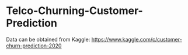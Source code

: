 # Telco-Churning-Customer-Prediction

Data can be obtained from Kaggle: https://www.kaggle.com/c/customer-churn-prediction-2020
